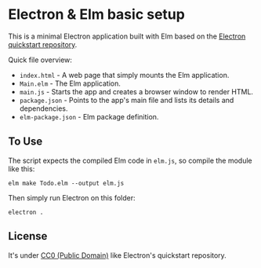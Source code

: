 # Electron & Elm basic setup

This is a minimal Electron application built with Elm based on the [Electron
quickstart repository](https://github.com/atom/electron-quick-start).

Quick file overview:

- `index.html` - A web page that simply mounts the Elm application.
- `Main.elm` - The Elm application.
- `main.js` - Starts the app and creates a browser window to render HTML.
- `package.json` - Points to the app's main file and lists its details and dependencies.
- `elm-package.json` - Elm package definition.


## To Use

The script expects the compiled Elm code in `elm.js`, so compile the module like
this:

    elm make Todo.elm --output elm.js

Then simply run Electron on this folder:

    electron .


## License

It's under [CC0 (Public Domain)](LICENSE.md) like Electron's quickstart
repository.
